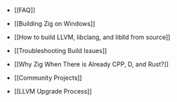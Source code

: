  * [[FAQ]]
 * [[Building Zig on Windows]]
 * [[How to build LLVM, libclang, and liblld from source]]
 * [[Troubleshooting Build Issues]]

 * [[Why Zig When There is Already CPP, D, and Rust?]]

 * [[Community Projects]]

 * [[LLVM Upgrade Process]]